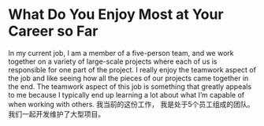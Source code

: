 # What Do You Enjoy Most at Your Career so Far

In my current job, I am a member of a five-person team, and we work together on a variety of large-scale projects where each of us is responsible for one part of the project. I really enjoy the teamwork aspect of the job and like seeing how all the pieces of our projects came together in the end. The teamwork aspect of this job is something that greatly appeals to me because I typically end up learning a lot about what I’m capable of when working with others.
我当前的这份工作， 我是处于5个员工组成的团队。我们一起开发维护了大型项目。